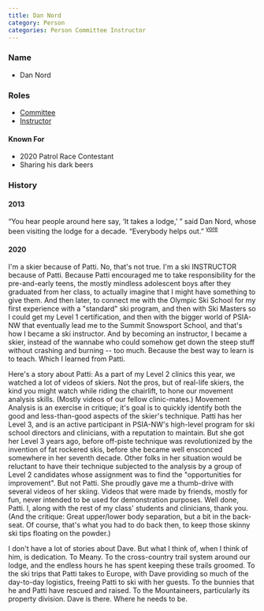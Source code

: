```yaml
---
title: Dan Nord
category: Person
categories: Person Committee Instructor
---
```


### Name

- Dan Nord

### Roles

- [Committee](Committee)
- [Instructor](Instructor)

#### Known For

- 2020 Patrol Race Contestant
- Sharing his dark beers


### History

#### 2013

“You hear people around here say, ‘It takes a lodge,’ ” said Dan Nord, whose been visiting the lodge for a decade. “Everybody helps out.” <sup>[yore][]</sup>

#### 2020

I'm a skier because of Patti.  No, that's not true.  I'm a ski INSTRUCTOR because of Patti.  Because Patti encouraged me to take responsibility for the pre-and-early teens, the mostly mindless adolescent boys after they graduated from her class, to actually imagine that I might have something to give them.  And then later, to connect me with the Olympic Ski School for my first experience with a "standard" ski program, and then with Ski Masters so I could get my Level 1 certification, and then with the bigger world of PSIA-NW that eventually lead me to the Summit Snowsport School, and that's how I became a ski instructor.  And by becoming an instructor, I became a skier, instead of the wannabe who could somehow get down the steep stuff without crashing and burning -- too much.  Because the best way to learn is to teach.  Which I learned from Patti.

Here's a story about Patti:  As a part of my Level 2 clinics this year, we watched a lot of videos of skiers.  Not the pros, but of real-life skiers, the kind you might watch while riding the chairlift, to hone our movement analysis skills.  (Mostly videos of our fellow clinic-mates.)  Movement Analysis is an exercise in critique; it's goal is to quickly identify both the good and less-than-good aspects of the skier's technique.  Patti has her Level 3, and is an active participant in PSIA-NW's high-level program for ski school directors and clinicians, with a reputation to maintain.  But she got her Level 3 years ago, before off-piste technique was revolutionized by the invention of fat rockered skis, before she became well ensconced somewhere in her seventh decade. Other folks in her situation would be reluctant to have their technique subjected to the analysis by a group of Level 2 candidates whose assignment was to find the "opportunities for improvement".  But not Patti.  She proudly gave me a thumb-drive with several videos of her skiing.  Videos that were made by friends, mostly for fun, never intended to be used for demonstration purposes.  Well done, Patti.  I, along with the rest of my class' students and clinicians, thank you.  (And the critique:  Great upper/lower body separation, but a bit in the back-seat.  Of course, that's what you had to do back then, to keep those skinny ski tips floating on the powder.)

I don't have a lot of stories about Dave.  But what I think of, when I think of him, is dedication.  To Meany.  To the cross-country trail system around our lodge, and the endless hours he has spent keeping these trails groomed.  To the ski trips that Patti takes to Europe, with Dave providing so much of the day-to-day logistics, freeing Patti to ski with her guests.  To the bunnies that he and Patti have rescued and raised.  To the Mountaineers, particularly its property division.  Dave is there.  Where he needs to be.


[yore]: https://www.theolympian.com/outdoors/article25316305.html
